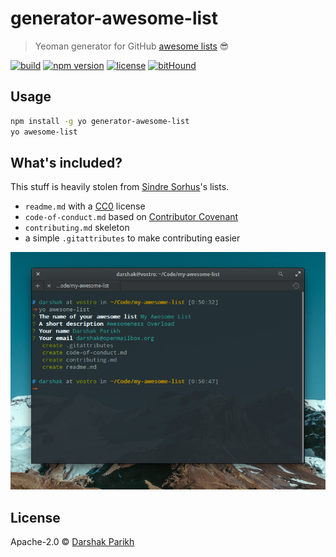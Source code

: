 # generator-awesome-list

> Yeoman generator for GitHub [awesome lists](https://github.com/sindresorhus/awesome) :sunglasses:

[![build]( 	https://img.shields.io/travis/dar5hak/generator-awesome-list.svg?style=flat-square)](https://travis-ci.org/dar5hak/generator-awesome-list)
[![npm version](https://img.shields.io/npm/v/generator-awesome-list.svg?style=flat-square)](https://www.npmjs.com/package/generator-awesome-list)
[![license](https://img.shields.io/npm/l/generator-awesome-list.svg?style=flat-square)](https://www.apache.org/licenses/LICENSE-2.0)
[![bitHound](https://img.shields.io/bithound/code/github/dar5hak/generator-awesome-list.svg?style=flat-square)](https://www.bithound.io/github/dar5hak/generator-awesome-list)

## Usage

```sh
npm install -g yo generator-awesome-list
yo awesome-list
```

## What's included?

This stuff is heavily stolen from [Sindre Sorhus](https://github.com/sindresorhus)'s lists.

- `readme.md` with a [CC0](https://creativecommons.org/publicdomain/zero/1.0/) license
- `code-of-conduct.md` based on [Contributor Covenant](http://contributor-covenant.org)
- `contributing.md` skeleton
- a simple `.gitattributes` to make contributing easier

![Screenshot of generator running](screenshot.png)

## License

Apache-2.0 © [Darshak Parikh](https://github.com/dar5hak)
